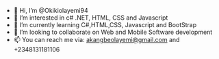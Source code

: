 - 👋 Hi, I’m @Okikiolayemi94
- 👀 I’m interested in c# .NET, HTML, CSS and Javascript 
- 🌱 I’m currently learning C#,HTML,CSS, Javascript and BootStrap
- 💞️ I’m looking to collaborate on Web and Mobile Software development
- 📫 You can reach me via: akangbeolayemi@gmail.com and +2348131181106

<!---
Okikiolayemi94/Okikiolayemi94 is a ✨ special ✨ repository because its `README.md` (this file) appears on your GitHub profile.
You can click the Preview link to take a look at your changes.
--->
